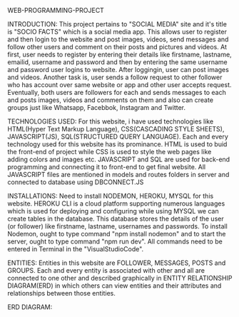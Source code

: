  WEB-PROGRAMMING-PROJECT
 
 INTRODUCTION:
  This project pertains to "SOCIAL MEDIA" site and it's title is "SOCIO FACTS" which is a social media app. This allows user to register and then login to the website and 
  post images, videos, send messages and follow other users and comment on their posts and pictures and videos. At first, user needs to  register by entering their details like firstname, lastname, emailid, username and password and then by entering the same username and password user logins to website.
  After loggingin, user can post images and videos. Another task is, user sends a follow request to other follower who has account over same website or app and other user
  accepts request. Eventually, both users are followers for each and sends messages to each and posts images, videos and comments on them and also can create groups just like
  Whatsapp, Facebbok, Instagram and Twitter.
  
 TECHNOLOGIES USED:
  For this website, i have used technologies like HTML(Hyper Text Markup Language), CSS(CASCADING STYLE SHEETS), JAVASCRIPT(JS), SQL(STRUCTURED QUERY LANGUAGE). Each and 
  every technology used for this website has its prominance. HTML is used to buid the front-end of project while CSS is used to style the web pages like adding colors and
  images etc. JAVASCRIPT and SQL are used for back-end programming and connecting it to front-end to get final website. All JAVASCRIPT files are mentioned in models and routes folders in server and connected to database using DBCONNECT.JS
  
 INSTALLATIONS:
  Need to install NODEMON, HEROKU, MYSQL for this website. HEROKU CLI is a cloud platform supporting numerous languages which is used for deploying and configuring while 
  using MYSQL we can create tables in the database. This database stores the details of the user (or follower) like firstname, lastname, usernames and passwords.
  To install Nodemon, ought to type command "npm install nodemon" and to start the server, ought to type command "npm run dev". All commands need to be entered in Terminal
  in the "VisualStudioCode".

   
 ENTITIES:
  Entities in this website are FOLLOWER, MESSAGES, POSTS and GROUPS. Each and every entity is associated with other and all are connected to one other and described 
  graphically in ENTITY RELATIONSHIP DIAGRAM(ERD) in which others can view entities and their attributes and relationships between those entities.
  
  ERD DIAGRAM:
  
